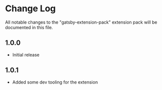 # Change Log

All notable changes to the "gatsby-extension-pack" extension pack will be documented in this file.

## 1.0.0

- Initial release

## 1.0.1

- Added some dev tooling for the extension
